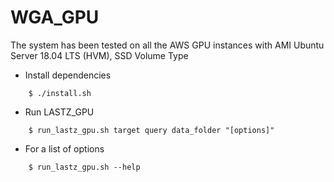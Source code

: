 # WGA_GPU 

The system has been tested on all the AWS GPU instances with AMI Ubuntu Server 18.04 LTS (HVM), SSD Volume Type 

* Install dependencies
```
    $ ./install.sh
```

* Run LASTZ_GPU
```
    $ run_lastz_gpu.sh target query data_folder "[options]"
```

* For a list of options 
```
    $ run_lastz_gpu.sh --help
```
